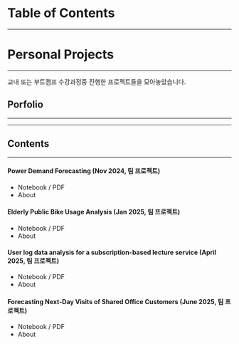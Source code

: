 # Table of Contents
---

# Personal Projects
---
교내 또는 부트캠프 수강과정중 진행한 프로젝트들을 모아놓았습니다.
## Porfolio
---

---
## Contents
---
#### Power Demand Forecasting (Nov 2024, 팀 프로젝트)
- Notebook / PDF
- About

#### Elderly Public Bike Usage Analysis (Jan 2025, 팀 프로젝트)
- Notebook / PDF
- About

#### User log data analysis for a subscription-based lecture service (April 2025, 팀 프로젝트)
- Notebook / PDF
- About

#### Forecasting Next-Day Visits of Shared Office Customers (June 2025, 팀 프로젝트)
- Notebook / PDF
- About
